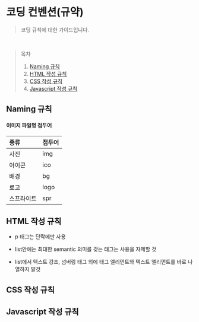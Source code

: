 # 코딩 컨벤션(규약)

> 코딩 규칙에 대한 가이드입니다.

<br />


> 목차
>
> 1. [Naming 규칙](#naming)
> 2. [HTML 작성 규칙](#html)
> 3. [CSS 작성 규칙](#css)
> 4. [Javascript 작성 규칙](#js)

## <a id="naming">Naming 규칙</a>

#### 이미지 파일명 접두어

| 종류  | 접두어 |
| :--------- | :----------- |
| 사진        | img          |
| 아이콘       | ico         |
| 배경        | bg           |
| 로고        | logo         |
| 스프라이트    | spr           |



## <a id="html">HTML 작성 규칙</a>

- p 태그는 단락에만 사용

- list안에는 최대한 semantic 의미를 갖는 태그는 사용을 자제할 것

- list에서 텍스트 강조, 넘버링 태그 외에 태그 엘리먼트와 텍스트 엘리먼트를 바로 나열하지 말것

## <a id="css">CSS 작성 규칙</a>

## <a id="js">Javascript 작성 규칙</a>
